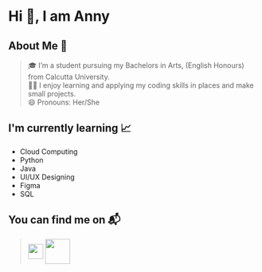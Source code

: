 # Hi 👋, I am Anny

## About Me :rocket:

>🎓 I’m a student pursuing my Bachelors in Arts, (English Honours) from Calcutta University.<br />
👨‍💻 I enjoy learning and applying my coding skills in places and make small projects.<br />
😄 Pronouns: Her/She

## I'm currently learning :chart_with_upwards_trend:

- Cloud Computing
- Python
- Java
- UI/UX Designing
- Figma
- SQL

## You can find me on :mailbox_with_mail:

><a href="https://www.linkedin.com/in/anny-mondal" target="blank"><img align="center" src="https://cdn-icons.flaticon.com/png/128/2504/premium/2504923.png?token=exp=1652258175~hmac=2bd6a111de18f47813d436aba79ef638" height="30" /></a>
<a href="https://www.hackerrank.com/rainycherra" target="blank"><img align="center" src="https://upload.wikimedia.org/wikipedia/commons/6/65/HackerRank_logo.png" height="50" /></a>




<!--
**Candy2501/CAndy2501** is a ✨ _special_ ✨ repository because its `README.md` (this file) appears on your GitHub profile.

Here are some ideas to get you started:

- 🔭 I’m currently working on ...
- 🌱 I’m currently learning ...
- 👯 I’m looking to collaborate on ...
- 🤔 I’m looking for help with ...
- 💬 Ask me about ...
- 📫 How to reach me: ...
- 😄 Pronouns: ...
- ⚡ Fun fact: ...
-->
